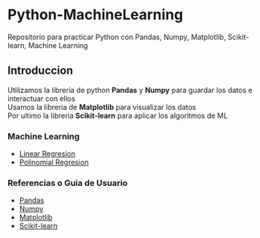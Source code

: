 # Python-MachineLearning
Repositorio para practicar Python con Pandas, Numpy, Matplotlib, Scikit-learn, Machine Learning
## Introduccion
Utilizamos la libreria de python **Pandas** y **Numpy** para guardar los datos e interactuar con ellos\
Usamos la libreria de **Matplotlib** para visualizar los datos\
Por ultimo la libreria **Scikit-learn** para aplicar los algoritmos de ML

### Machine Learning
- [Linear Regresion](Scikitlearn/Linear_regresion.ipynb)
- [Polinomial Regresion](Scikitlearn/Polinomial_regresion.ipynb)


### Referencias o Guia de Usuario
- [Pandas](https://pandas.pydata.org/docs/user_guide/index.html)
- [Numpy](https://numpy.org/doc/1.18/user/index.html)
- [Matplotlib](https://matplotlib.org/3.1.1/users/index.html)
- [Scikit-learn](https://scikit-learn.org/stable/user_guide.html)
